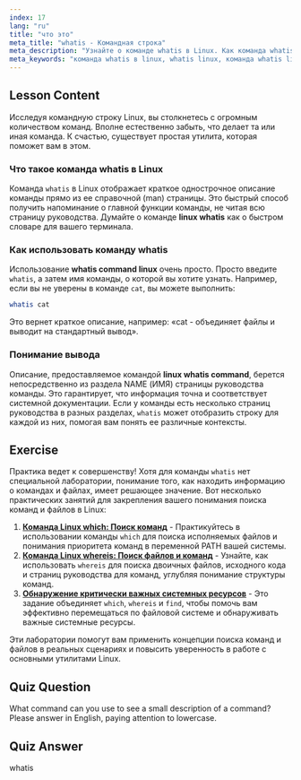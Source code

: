 ```yaml
---
index: 17
lang: "ru"
title: "что это"
meta_title: "whatis - Командная строка"
meta_description: "Узнайте о команде whatis в Linux. Как команда whatis Linux предоставляет однострочные описания других команд, делая ее важным инструментом для навигации по командной строке."
meta_keywords: "команда whatis в linux, whatis linux, команда whatis linux, whatis команда linux, linux whatis, командная строка, команды linux"
---
```


## Lesson Content

Исследуя командную строку Linux, вы столкнетесь с огромным количеством команд. Вполне естественно забыть, что делает та или иная команда. К счастью, существует простая утилита, которая поможет вам в этом.

### Что такое команда whatis в Linux

Команда `whatis` в Linux отображает краткое однострочное описание команды прямо из ее справочной (man) страницы. Это быстрый способ получить напоминание о главной функции команды, не читая всю страницу руководства. Думайте о команде **linux whatis** как о быстром словаре для вашего терминала.

### Как использовать команду whatis

Использование **whatis command linux** очень просто. Просто введите `whatis`, а затем имя команды, о которой вы хотите узнать. Например, если вы не уверены в команде `cat`, вы можете выполнить:

```bash
whatis cat
```

Это вернет краткое описание, например: «cat - объединяет файлы и выводит на стандартный вывод».

### Понимание вывода

Описание, предоставляемое командой **linux whatis command**, берется непосредственно из раздела NAME (ИМЯ) страницы руководства команды. Это гарантирует, что информация точна и соответствует системной документации. Если у команды есть несколько страниц руководства в разных разделах, `whatis` может отобразить строку для каждой из них, помогая вам понять ее различные контексты.

## Exercise

Практика ведет к совершенству! Хотя для команды `whatis` нет специальной лаборатории, понимание того, как находить информацию о командах и файлах, имеет решающее значение. Вот несколько практических занятий для закрепления вашего понимания поиска команд и файлов в Linux:

1. **[Команда Linux which: Поиск команд](https://labex.io/ru/labs/linux-linux-which-command-command-locating-215210)** - Практикуйтесь в использовании команды `which` для поиска исполняемых файлов и понимания приоритета команд в переменной PATH вашей системы.
2. **[Команда Linux whereis: Поиск файлов и команд](https://labex.io/ru/labs/linux-linux-whereis-command-file-and-command-finding-215211)** - Узнайте, как использовать `whereis` для поиска двоичных файлов, исходного кода и страниц руководства для команд, углубляя понимание структуры команд.
3. **[Обнаружение критически важных системных ресурсов](https://labex.io/ru/labs/linux-discover-critical-system-resources-388032)** - Это задание объединяет `which`, `whereis` и `find`, чтобы помочь вам эффективно перемещаться по файловой системе и обнаруживать важные системные ресурсы.

Эти лаборатории помогут вам применить концепции поиска команд и файлов в реальных сценариях и повысить уверенность в работе с основными утилитами Linux.

## Quiz Question

What command can you use to see a small description of a command? Please answer in English, paying attention to lowercase.

## Quiz Answer

whatis
